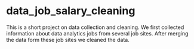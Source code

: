 # data_job_salary_cleaning

This is a short project on data collection and cleaning. We first collected information about data analytics jobs from several job sites. After merging the data form these job sites 
we cleaned the data.
